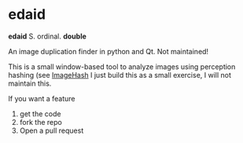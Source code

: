 # edaid

__edaid__
S. ordinal. **double**

An image duplication finder in python and Qt. Not maintained!

This is a small window-based tool to analyze images using perception hashing (see [ImageHash](https://pypi.org/project/ImageHash/)
I just build this as a small exercise, I will not maintain this.

If you want a feature

1) get the code
2) fork the repo
3) Open a pull request

